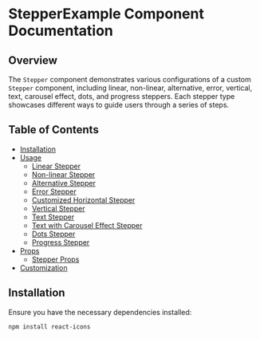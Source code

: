 # StepperExample Component Documentation

## Overview

The `Stepper` component demonstrates various configurations of a custom `Stepper` component, including linear, non-linear, alternative, error, vertical, text, carousel effect, dots, and progress steppers. Each stepper type showcases different ways to guide users through a series of steps.

## Table of Contents

- [Installation](#installation)
- [Usage](#usage)
  - [Linear Stepper](#linear-stepper)
  - [Non-linear Stepper](#non-linear-stepper)
  - [Alternative Stepper](#alternative-stepper)
  - [Error Stepper](#error-stepper)
  - [Customized Horizontal Stepper](#customized-horizontal-stepper)
  - [Vertical Stepper](#vertical-stepper)
  - [Text Stepper](#text-stepper)
  - [Text with Carousel Effect Stepper](#text-with-carousel-effect-stepper)
  - [Dots Stepper](#dots-stepper)
  - [Progress Stepper](#progress-stepper)
- [Props](#props)
  - [Stepper Props](#stepper-props)
- [Customization](#customization)

## Installation

Ensure you have the necessary dependencies installed:

```bash
npm install react-icons


